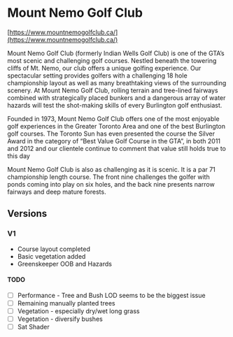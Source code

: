 # Mount Nemo Golf Club

[https://www.mountnemogolfclub.ca/](https://www.mountnemogolfclub.ca/)

Mount Nemo Golf Club (formerly Indian Wells Golf Club) is one of the GTA’s most scenic and challenging golf courses. Nestled beneath the towering cliffs of Mt. Nemo, our club offers a unique golfing experience. Our spectacular setting provides golfers with a challenging 18 hole championship layout as well as many breathtaking views of the surrounding scenery. At Mount Nemo Golf Club, rolling terrain and tree-lined fairways combined with strategically placed bunkers and a dangerous array of water hazards will test the shot-making skills of every Burlington golf enthusiast.

Founded in 1973, Mount Nemo Golf Club offers one of the most enjoyable golf experiences in the Greater Toronto Area and one of the best Burlington golf courses. The Toronto Sun has even presented the course the Silver Award in the category of “Best Value Golf Course in the GTA”, in both 2011 and 2012 and our clientele continue to comment that value still holds true to this day

Mount Nemo Golf Club is also as challenging as it is scenic. It is a par 71 championship length course.  The front nine challenges the golfer with ponds coming into play on six holes, and the back nine presents narrow fairways and deep mature forests.

## Versions

### V1 

- Course layout completed
- Basic vegetation added
- Greenskeeper OOB and Hazards

#### TODO

- [ ] Performance - Tree and Bush LOD seems to be the biggest issue
- [ ] Remaining manually planted trees
- [ ] Vegetation - especially dry/wet long grass
- [ ] Vegetation - diversify bushes
- [ ] Sat Shader
